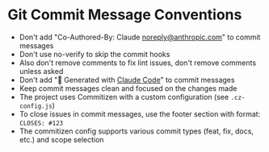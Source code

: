 # Git Commit Message Conventions

- Don't add "Co-Authored-By: Claude <noreply@anthropic.com>" to commit messages
- Don't use no-verify to skip the commit hooks
- Also don't remove comments to fix lint issues, don't remove comments unless asked
- Don't add "🤖 Generated with [Claude Code](https://claude.ai/code)" to commit messages
- Keep commit messages clean and focused on the changes made
- The project uses Commitizen with a custom configuration (see `.cz-config.js`)
- To close issues in commit messages, use the footer section with format: `CLOSES: #123`
- The commitizen config supports various commit types (feat, fix, docs, etc.) and scope selection
